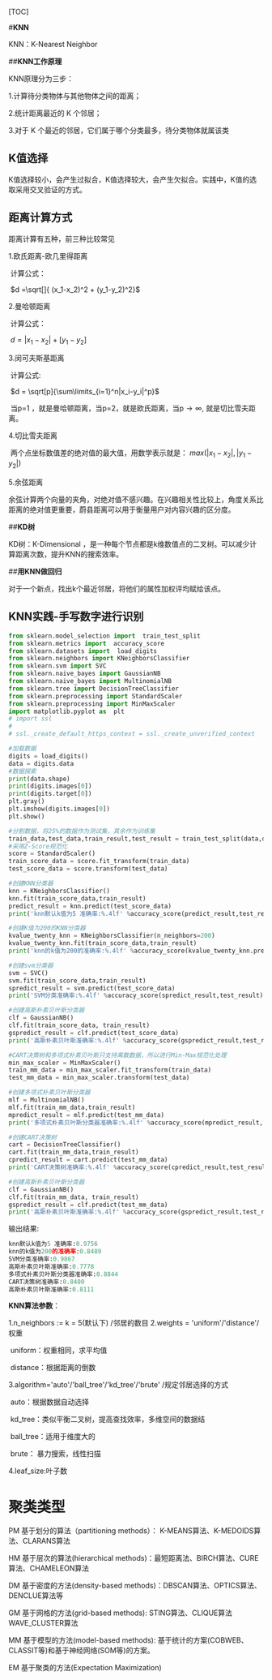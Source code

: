 [TOC]

#**KNN**

KNN：K-Nearest Neighbor

##**KNN工作原理**

KNN原理分为三步：

1.计算待分类物体与其他物体之间的距离；

2.统计距离最近的 K 个邻居；

3.对于 K 个最近的邻居，它们属于哪个分类最多，待分类物体就属该类

## **K值选择**

K值选择较小，会产生过拟合，K值选择较大，会产生欠拟合。实践中，K值的选取采用交叉验证的方式。

## **距离计算方式**

距离计算有五种，前三种比较常见

1.欧氏距离-欧几里得距离

​        	计算公式：

​				$d =\sqrt[]{ (x_1-x_2)^2 + (y_1-y_2)^2}$

2.曼哈顿距离

​		计算公式：

​				$d= |x_1-x_2| + [y_1-y_2]$

3.闵可夫斯基距离

​		计算公式:

​				$d = \sqrt[p]{\sum\limits_{i=1}^n|x_i-y_i|^p}$

​           当p=1 ，就是曼哈顿距离，当p=2，就是欧氏距离，当p$\rightarrow\infty$,	   就是切比雪夫距离。

4.切比雪夫距离

​	两个点坐标数值差的绝对值的最大值，用数学表示就是：					$max(|x_1-x_2|,|y_1-y_2|)$

5.余弦距离

​           余弦计算两个向量的夹角，对绝对值不感兴趣。在兴趣相关性比较上，角度关系比距离的绝对值更重要，蔚县距离可以用于衡量用户对内容兴趣的区分度。

##**KD树**

KD树：K-Dimensional ，是一种每个节点都是k维数值点的二叉树。可以减少计算距离次数，提升KNN的搜索效率。

##**用KNN做回归**

对于一个新点，找出k个最近邻居，将他们的属性加权评均赋给该点。

## **KNN实践-手写数字进行识别**

```python
from sklearn.model_selection import  train_test_split
from sklearn.metrics import  accuracy_score
from sklearn.datasets import  load_digits
from sklearn.neighbors import KNeighborsClassifier
from sklearn.svm import SVC
from sklearn.naive_bayes import GaussianNB
from sklearn.naive_bayes import MultinomialNB
from sklearn.tree import DecisionTreeClassifier
from sklearn.preprocessing import StandardScaler
from sklearn.preprocessing import MinMaxScaler
import matplotlib.pyplot as  plt
# import ssl
#
# ssl._create_default_https_context = ssl._create_unverified_context

#加载数据
digits = load_digits()
data = digits.data
#数据探索
print(data.shape)
print(digits.images[0])
print(digits.target[0])
plt.gray()
plt.imshow(digits.images[0])
plt.show()

#分割数据，将25%的数据作为测试集，其余作为训练集
train_data,test_data,train_result,test_result = train_test_split(data,digits.target,test_size=0.25,random_state=33)
#采用Z-Score规范化
score = StandardScaler()
train_score_data = score.fit_transform(train_data)
test_score_data = score.transform(test_data)

#创建KNN分类器
knn = KNeighborsClassifier()
knn.fit(train_score_data,train_result)
predict_result = knn.predict(test_score_data)
print('knn默认k值为5 准确率:%.4lf' %accuracy_score(predict_result,test_result))

#创建K值为200的KNN分类器
kvalue_twenty_knn = KNeighborsClassifier(n_neighbors=200)
kvalue_twenty_knn.fit(train_score_data,train_result)
print('knn的k值为200的准确率:%.4lf' %accuracy_score(kvalue_twenty_knn.predict(test_score_data),test_result))

#创建svm分类器
svm = SVC()
svm.fit(train_score_data,train_result)
spredict_result = svm.predict(test_score_data)
print('SVM分类准确率:%.4lf' %accuracy_score(spredict_result,test_result))

#创建高斯朴素贝叶斯分类器
clf = GaussianNB()
clf.fit(train_score_data, train_result)
gspredict_result = clf.predict(test_score_data)
print('高斯朴素贝叶斯准确率:%.4lf' %accuracy_score(gspredict_result,test_result))

#CART决策树和多项式朴素贝叶斯只支持离散数据，所以进行Min-Max规范化处理
min_max_scaler = MinMaxScaler()
train_mm_data = min_max_scaler.fit_transform(train_data)
test_mm_data = min_max_scaler.transform(test_data)

#创建多项式朴素贝叶斯分类器
mlf = MultinomialNB()
mlf.fit(train_mm_data,train_result)
mpredict_result = mlf.predict(test_mm_data)
print('多项式朴素贝叶斯分类器准确率:%.4lf' %accuracy_score(mpredict_result,test_result))

#创建CART决策树
cart = DecisionTreeClassifier()
cart.fit(train_mm_data,train_result)
cpredict_result = cart.predict(test_mm_data)
print('CART决策树准确率:%.4lf' %accuracy_score(cpredict_result,test_result))

#创建高斯朴素贝叶斯分类器
clf = GaussianNB()
clf.fit(train_mm_data, train_result)
gspredict_result = clf.predict(test_mm_data)
print('高斯朴素贝叶斯准确率:%.4lf' %accuracy_score(gspredict_result,test_result))
```

输出结果:

```python
knn默认k值为5 准确率:0.9756
knn的k值为200的准确率:0.8489
SVM分类准确率:0.9867
高斯朴素贝叶斯准确率:0.7778
多项式朴素贝叶斯分类器准确率:0.8844
CART决策树准确率:0.8400
高斯朴素贝叶斯准确率:0.8111
```



**KNN算法参数**：

1.n_neighbors := k = 5(默认下) /邻居的数目
2.weights = 'uniform'/'distance'/权重

​		uniform：权重相同，求平均值

​		distance：根据距离的倒数

3.algorithm='auto'/'ball_tree'/'kd_tree'/'brute' /规定邻居选择的方式

​			auto：根据数据自动选择

​			kd_tree：类似平衡二叉树，提高查找效率，多维空间的数据结

​			ball_tree：适用于维度大的

​			brute： 暴力搜索，线性扫描

4.leaf_size:叶子数



# 聚类类型

PM 基于划分的算法（partitioning methods）： K-MEANS算法、K-MEDOIDS算法、CLARANS算法

HM 基于层次的算法(hierarchical methods)：最短距离法、BIRCH算法、CURE算法、CHAMELEON算法

DM 基于密度的方法(density-based methods)：DBSCAN算法、OPTICS算法、DENCLUE算法等

GM 基于网格的方法(grid-based methods): STING算法、CLIQUE算法 WAVE_CLUSTER算法

MM 基于模型的方法(model-based methods): 基于统计的方案(COBWEB、CLASSIT等)和基于神经网络(SOM等)的方案。

EM 基于聚类的方法(Expectation Maximization)